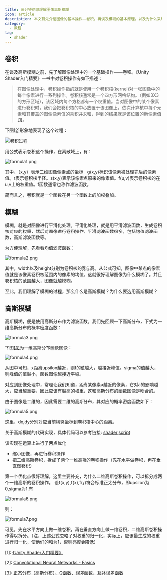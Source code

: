 ```yaml
---
title: 三分钟彻底理解图像高斯模糊
icon: article
description: 本文首先介绍图像的基本操作——卷积。再谈及模糊的基本原理，以及为什么采用高斯模糊。最后分析了高斯模糊的两个优化小技巧。
category:
  - 教程
tag:
  - shader
---
```


## 卷积
在谈及高斯模糊之前，先了解图像处理中的一个基础操作——卷积。《Unity Shader入门精要》一书中对卷积操作有如下描述：
>在图像处理中，卷积操作指的就是使用一个卷积核(kernel)对一张图像中的每个像素进行一系列操作。卷积核通常是一个四方形网格结构。（例如3X3的方形区域），该区域内每个方格都有一个权重值。当对图像中的某个像素进行卷积时，我们会把卷积核的中心放置于该图像上，依次计算核中每个元素和其覆盖的图像像素值的乘积并求和，得到的结果就是该位置的新像素值[[1]](#r1)。

下图[[2]](#r2)形象地表现了这个过程：

![卷积过程](/assets/images/gaussianblur/kernel.gif "卷积过程")

用公式表示卷积这个操作，在离散域上，有：

![formula1.png](/assets/images/gaussianblur/formula1.png)

其中，（x,y）表示二维图像像素点的坐标，g(x,y)标识该像素被处理完后的像素值。r表示卷积核半径。s(x,y)表示该像素点原来的像素值。f(u,v)表示卷积核的在u,v上的权重值。f函数通常也称作滤波函数。

简而言之，卷积就是一个函数在另一个函数上的加权叠加。

## 模糊
模糊，就是对图像进行平滑化处理。平滑化处理，就是用平滑滤波函数，生成卷积核对应的权重，然后对图像进行卷积操作。平滑滤波函数很多，包括均值滤波函数，高斯滤波函数等。

为方便理解，先看看均值滤波函数：

![formula2.png](/assets/images/gaussianblur/formula2.png)

其中，width以及height分别为卷积核的宽与高。从公式可知，图像中某点的像素值就是该像素卷积核范围内的像素的均值。这就很好理解图像为什么模糊了。并且卷积核的范围越大，图像就越模糊。

至此，我们理解了模糊的过程，那么什么是高斯模糊？为什么要选用高斯模糊？

## 高斯模糊

高斯模糊，便是使用高斯分布作为滤波函数。我们先回顾一下高斯分布，下式为一维高斯分布的概率密度函数：

![formula3.png](/assets/images/gaussianblur/formula3.png)

下图[[3]](#r3)为一维高斯分布函数图像：

![formula4.png](/assets/images/gaussianblur/formula4.png)

从图中可知，x距离upsilon越近，则f的值越大，越接近峰值。sigma的值越大，则峰值的值越小，函数图像越接近平稳。

对应到图像处理中，常理让我们知道，距离某像素a越近的像素，它对a的影响越大，应当越重要，因此应该有越高的权重，这和高斯分布的函数图像是吻合的。

由于图像是二维的，因此需要二维的高斯分布，其对应的概率密度函数如下：

![formula5.png](/assets/images/gaussianblur/formula5.png)

这里，dx,dy分别对应当前横竖坐标到卷积核中心的距离。

关于高斯模糊的代码实现，具体代码可以参考链接: [shader](https://github.com/candycat1992/Unity_Shaders_Book/blob/master/Assets/Shaders/Chapter12/Chapter12-GaussianBlur.shader),[script](https://github.com/candycat1992/Unity_Shaders_Book/blob/master/Assets/Shaders/Chapter12/Chapter12-GaussianBlur.shader)

该实现在运算上进行了两点优化
 - 缩小图像，再进行卷积操作
 - 把二维高斯卷积，拆成了两个一维高斯的卷积操作（先在水平做卷积，再在垂直做卷积）
 
第一个优化点很好理解，这里主要补充，为什么二维高斯卷积操作，可以拆分成两个一维高斯的卷积操作。
设f(x,y),f(x),f(y)符合标准正太分布，即upsilon为0,sigma为1.有

![formula6.png](/assets/images/gaussianblur/formula6.png)

则：

![formula7.png](/assets/images/gaussianblur/formula7.png)

可见，先在水平方向上做一维卷积，再在垂直方向上做一维卷积，二维高斯卷积操作得以拆分。（注，上述公式忽略了对权重的归一化，实际上，应该最生成的权重进行归一化，使他们的和为1，否则亮度会降低）


 [1]: <a name="r1">[《Unity Shader入门精要》](https://github.com/candycat1992/Unity_Shaders_Book )</a>

[2]: <a name="r2">[Convolutional Neural Networks - Basics](https://mlnotebook.github.io/post/CNN1/ )</a>
 
 
 [3]: <a name="r3">[正态分布（高斯分布）、Q函数、误差函数、互补误差函数](https://www.cnblogs.com/htj10/p/8621771.html )</a>